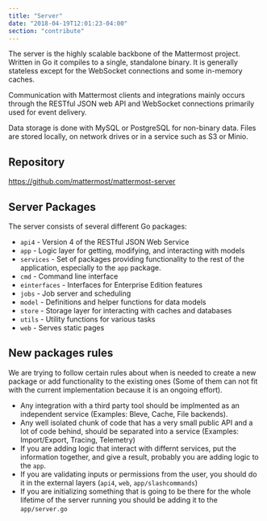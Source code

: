 ```yaml
---
title: "Server"
date: "2018-04-19T12:01:23-04:00"
section: "contribute"
---
```


The server is the highly scalable backbone of the Mattermost project. Written in Go it compiles to a single, standalone binary. It is generally stateless except for the WebSocket connections and some in-memory caches.

Communication with Mattermost clients and integrations mainly occurs through the RESTful JSON web API and WebSocket connections primarily used for event delivery.

Data storage is done with MySQL or PostgreSQL for non-binary data. Files are stored locally, on network drives or in a service such as S3 or Minio.

## Repository

https://github.com/mattermost/mattermost-server

## Server Packages

The server consists of several different Go packages:

* `api4` - Version 4 of the RESTful JSON Web Service
* `app` - Logic layer for getting, modifying, and interacting with models
* `services` - Set of packages providing functionality to the rest of the application, especially to the `app` package.
* `cmd` - Command line interface
* `einterfaces` - Interfaces for Enterprise Edition features
* `jobs` - Job server and scheduling
* `model` - Definitions and helper functions for data models
* `store` - Storage layer for interacting with caches and databases
* `utils` - Utility functions for various tasks
* `web` - Serves static pages

## New packages rules

We are trying to follow certain rules about when is needed to create a new
package or add functionality to the existing ones (Some of them can not fit
with the current implementation because it is an ongoing effort).

* Any integration with a third party tool should be implmented as an
  independent service (Examples: Bleve, Cache, File backends).
* Any well isolated chunk of code that has a very small public API and a lot of
  code behind, should be separated into a service (Examples: Import/Export,
  Tracing, Telemetry)
* If you are adding logic that interact with differnt services, put the
  information together, and give a result, probably you are adding logic to the
  `app`.
* If you are validating inputs or permissions from the user, you should do it
  in the external layers (`api4`, `web`, `app/slashcommands`)
* If you are initializing something that is going to be there for the whole
  lifetime of the server running you should be adding it to the `app/server.go`
